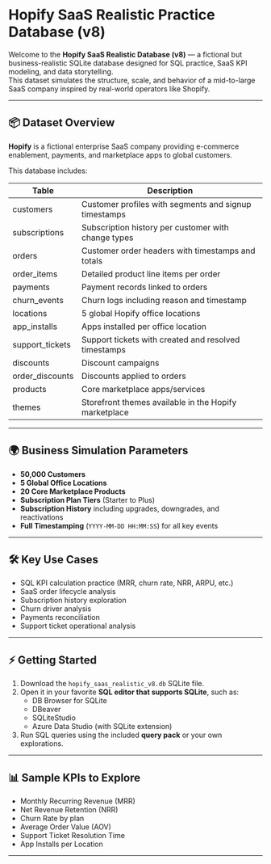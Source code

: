 # Hopify SaaS Realistic Practice Database (v8)

Welcome to the **Hopify SaaS Realistic Database (v8)** — a fictional but business-realistic SQLite database designed for SQL practice, SaaS KPI modeling, and data storytelling.  
This dataset simulates the structure, scale, and behavior of a mid-to-large SaaS company inspired by real-world operators like Shopify.

---

## 📦 Dataset Overview

**Hopify** is a fictional enterprise SaaS company providing e-commerce enablement, payments, and marketplace apps to global customers.

This database includes:

| Table                 | Description                                             |
|-----------------------|---------------------------------------------------------|
| customers             | Customer profiles with segments and signup timestamps  |
| subscriptions         | Subscription history per customer with change types    |
| orders                | Customer order headers with timestamps and totals      |
| order_items           | Detailed product line items per order                  |
| payments              | Payment records linked to orders                       |
| churn_events          | Churn logs including reason and timestamp              |
| locations             | 5 global Hopify office locations                       |
| app_installs          | Apps installed per office location                     |
| support_tickets       | Support tickets with created and resolved timestamps   |
| discounts             | Discount campaigns                                     |
| order_discounts       | Discounts applied to orders                            |
| products              | Core marketplace apps/services                         |
| themes                | Storefront themes available in the Hopify marketplace  |

---

## 🌍 Business Simulation Parameters

- **50,000 Customers**
- **5 Global Office Locations**
- **20 Core Marketplace Products**
- **Subscription Plan Tiers** (Starter to Plus)
- **Subscription History** including upgrades, downgrades, and reactivations
- **Full Timestamping** (`YYYY-MM-DD HH:MM:SS`) for all key events

---

## 🛠 Key Use Cases

- SQL KPI calculation practice (MRR, churn rate, NRR, ARPU, etc.)
- SaaS order lifecycle analysis
- Subscription history exploration
- Churn driver analysis
- Payments reconciliation
- Support ticket operational analysis

---

## ⚡ Getting Started

1. Download the `hopify_saas_realistic_v8.db` SQLite file.
2. Open it in your favorite **SQL editor that supports SQLite**, such as:
   - DB Browser for SQLite
   - DBeaver
   - SQLiteStudio
   - Azure Data Studio (with SQLite extension)
3. Run SQL queries using the included **query pack** or your own explorations.

---

## 📊 Sample KPIs to Explore

- Monthly Recurring Revenue (MRR)
- Net Revenue Retention (NRR)
- Churn Rate by plan
- Average Order Value (AOV)
- Support Ticket Resolution Time
- App Installs per Location

---




